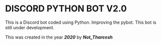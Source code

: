# DISCORD PYTHON BOT V2.0

This is a Discord bot coded using Python. Improving the pybot. This bot is still under development.

This was created in the year ***2020*** by ***Not_Thareesh***
